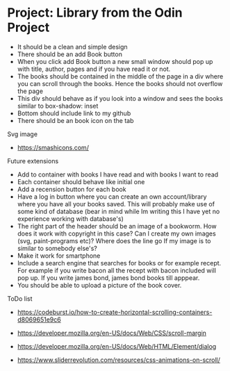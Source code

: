 # Project: Library from the Odin Project

- It should be a clean and simple design
- There should be an add Book button
- When you click add Book button a new small window should pop up with title, author, pages and if you have read it or not.
- The books should be contained in the middle of the page in a div where you can scroll through the books. Hence the books should not overflow the page
- This div should behave as if you look into a window and sees the books similar to box-shadow: inset
- Bottom should include link to my github
- There should be an book icon on the tab

Svg image
- https://smashicons.com/


Future extensions
- Add to container with books I have read and with books I want to read
- Each container should behave like initial one
- Add a recension button for each book
- Have a log in button where you can create an own account/library where you have all your books saved. This will probably make use of some kind of database (bear in mind while Im writing this I have yet no experience working with database's)
- The right part of the header should be an image of a bookworm. How does it work with copyright in this case? Can I create my own images (svg, paint-programs etc)? Where does the line go If my image is to similar to somebody else's?
- Make it work for smartphone
- Include a search engine that searches for books or for example recept. For example if you write bacon all the recept with bacon included will pop up. If you write james bond, james bond books till apppear.
- You should be able to upload a picture of the book cover.




ToDo list
- https://codeburst.io/how-to-create-horizontal-scrolling-containers-d8069651e9c6
- https://developer.mozilla.org/en-US/docs/Web/CSS/scroll-margin
- https://developer.mozilla.org/en-US/docs/Web/HTML/Element/dialog

- https://www.sliderrevolution.com/resources/css-animations-on-scroll/
